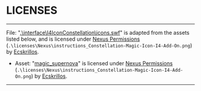 # LICENSES

---

File: "[.\interface\I4IconConstellation\icons.swf](https://www.nexusmods.com/skyrimspecialedition/mods/92145)" is adapted from the assets listed below, and is licensed under [Nexus Permissions](https://www.nexusmods.com/skyrimspecialedition/mods/92145) (`.\licenses\Nexus\instructions_Constellation-Magic-Icon-I4-Add-On.png`) by [Ecskrillos](https://www.nexusmods.com/users/22016239).

- Asset: "[magic_supernova](https://www.nexusmods.com/skyrimspecialedition/mods/92145)" is licensed under [Nexus Permissions](https://www.nexusmods.com/skyrimspecialedition/mods/92145) (`.\licenses\Nexus\instructions_Constellation-Magic-Icon-I4-Add-On.png`) by [Ecskrillos](https://www.nexusmods.com/users/22016239).

---
